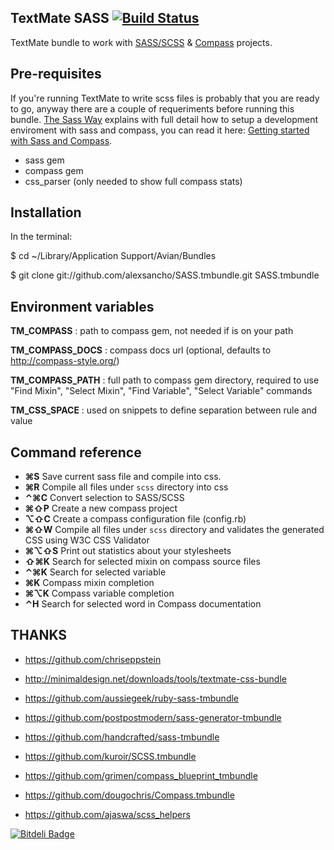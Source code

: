 TextMate SASS [![Build Status](https://secure.travis-ci.org/alexsancho/SASS.tmbundle.png)](http://travis-ci.org/alexsancho/SASS.tmbundle)
-------------

TextMate bundle to work with [SASS/SCSS][1] & [Compass][2] projects.

Pre-requisites
--------------

If you're running TextMate to write scss files is probably that you are ready to go, anyway there are a couple of requeriments before running this bundle. [The Sass Way][3] explains with full detail how to setup a development enviroment with sass and compass, you can read it here: [Getting started with Sass and Compass][4].

- sass gem
- compass gem
- css_parser (only needed to show full compass stats)

Installation
------------

In the terminal:

$ cd ~/Library/Application Support/Avian/Bundles  

$ git clone git://github.com/alexsancho/SASS.tmbundle.git SASS.tmbundle

Environment variables
---------------------

**TM_COMPASS**		: path to compass gem, not needed if is on your path  

**TM_COMPASS_DOCS** : compass docs url (optional, defaults to http://compass-style.org/)  

**TM_COMPASS_PATH** : full path to compass gem directory, required to use "Find Mixin", "Select Mixin", "Find Variable", "Select Variable" commands  

**TM_CSS_SPACE**    : used on snippets to define separation between rule and value

Command reference
-----------------

- **⌘S** Save current sass file and compile into css.
- **⌘R** Compile all files under `scss` directory into css
- **⌃⌘C** Convert selection to SASS/SCSS
- **⌘⇧P** Create a new compass project
- **⌥⇧C** Create a compass configuration file (config.rb)
- **⌘⇧W** Compile all files under `scss` directory and validates the generated CSS using W3C CSS Validator
- **⌘⌥⇧S** Print out statistics about your stylesheets
- **⇧⌘K** Search for selected mixin on compass source files
- **⌃⌘K** Search for selected variable
- **⌘K** Compass mixin completion
- **⌘⌥K** Compass variable completion
- **⌃H** Search for selected word in Compass documentation

THANKS
------

- https://github.com/chriseppstein

- http://minimaldesign.net/downloads/tools/textmate-css-bundle
- https://github.com/aussiegeek/ruby-sass-tmbundle
- https://github.com/postpostmodern/sass-generator-tmbundle
- https://github.com/handcrafted/sass-tmbundle
- https://github.com/kuroir/SCSS.tmbundle
- https://github.com/grimen/compass_blueprint_tmbundle
- https://github.com/dougochris/Compass.tmbundle
- https://github.com/ajaswa/scss_helpers

[1]: http://sass-lang.com/
[2]: http://compass-style.org/
[3]: http://thesassway.com/
[4]: http://thesassway.com/beginner/getting-started-with-sass-and-compass

[![Bitdeli Badge](https://d2weczhvl823v0.cloudfront.net/alexsancho/sass.tmbundle/trend.png)](https://bitdeli.com/free "Bitdeli Badge")

